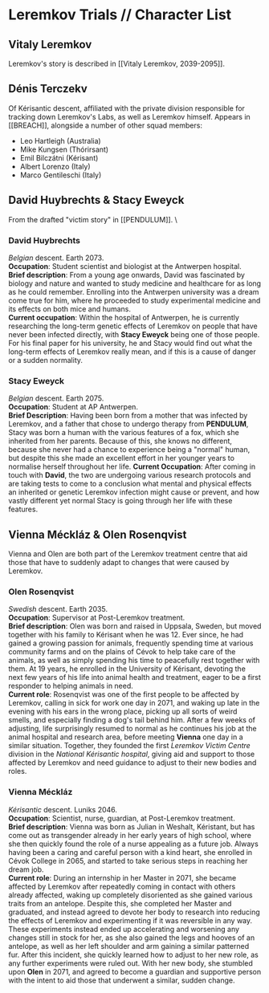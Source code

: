 # Leremkov Trials // Character List

## Vitaly Leremkov
Leremkov's story is described in [[Vitaly Leremkov, 2039-2095]].
## Dénis Terczekv
Of Kérisantic descent, affiliated with the private division responsible for tracking down Leremkov's Labs, as well as Leremkov himself. Appears in [[BREACH]], alongside a number of other squad members:
- Leo Hartleigh (Australia)
- Mike Kungsen (Thórirsant)
- Emil Bilczátni (Kérisant)
- Albert Lorenzo (Italy)
- Marco Gentileschi (Italy)

## David Huybrechts & Stacy Eweyck
From the drafted "victim story" in [[PENDULUM]]. \
### David Huybrechts
*Belgian* descent. Earth 2073. \
**Occupation**: Student scientist and biologist at the Antwerpen hospital. \
**Brief description**: From a young age onwards, David was fascinated by biology and nature and wanted to study medicine and healthcare for as long as he could remember. Enrolling into the Antwerpen university was a dream come true for him, where he proceeded to study experimental medicine and its effects on both mice and humans. \
**Current occupation**: Within the hospital of Antwerpen, he is currently researching the long-term genetic effects of Leremkov on people that have never been infected directly, with **Stacy Eweyck** being one of those people. For his final paper for his university, he and Stacy would find out what the long-term effects of Leremkov really mean, and if this is a cause of danger or a sudden normality.

### Stacy Eweyck
*Belgian* descent. Earth 2075. \
**Occupation**: Student at AP Antwerpen. \
**Brief Description**: Having been born from a mother that was infected by Leremkov, and a father that chose to undergo therapy from **PENDULUM**, Stacy was born a human with the various features of a fox, which she inherited from her parents. Because of this, she knows no different, because she never had a chance to experience being a "normal" human, but despite this she made an excellent effort in her younger years to normalise herself throughout her life.
**Current Occupation**: After coming in touch with **David**, the two are undergoing various research protocols and are taking tests to come to a conclusion what mental and physical effects an inherited or genetic Leremkov infection might cause or prevent, and how vastly different yet normal Stacy is going through her life with these features.

## Vienna Méckláz & Olen Rosenqvist
Vienna and Olen are both part of the Leremkov treatment centre that aid those that have to suddenly adapt to changes that were caused by Leremkov.

### Olen Rosenqvist
*Swedish* descent. Earth 2035.  \
**Occupation**: Supervisor at Post-Leremkov treatment.  \
**Brief description**: Olen was born and raised in Uppsala, Sweden, but moved together with his family to Kérisant when he was 12. Ever since, he had gained a growing passion for animals, frequently spending time at various community farms and on the plains of Cévok to help take care of the animals, as well as simply spending his time to peacefully rest together with them. At 19 years, he enrolled in the University of Kérisant, devoting the next few years of his life into animal health and treatment, eager to be a first responder to helping animals in need. \
**Current role**: Rosenqvist was one of the first people to be affected by Leremkov, calling in sick for work one day in 2071, and waking up late in the evening with his ears in the wrong place, picking up all sorts of weird smells, and especially finding a dog's tail behind him. After a few weeks of adjusting, life surprisingly resumed to normal as he continues his job at the animal hospital and research area, before meeting **Vienna** one day in a similar situation. Together, they founded the first *Leremkov Victim Centre* division in the *National Kérisantic hospital*, giving aid and support to those affected by Leremkov and need guidance to adjust to their new bodies and roles. 
  
### Vienna Méckláz
*Kérisantic* descent. Luniks 2046.  \
**Occupation**: Scientist, nurse, guardian, at Post-Leremkov treatment.\
**Brief description**: Vienna was born as Julian in Weshalt, Kéristant, but has come out as transgender already in her early years of high school, where she then quickly found the role of a nurse appealing as a future job. Always having been a caring and careful person with a kind heart, she enrolled in Cévok College in 2065, and started to take serious steps in reaching her dream job. \
**Current role**: During an internship in her Master in 2071, she became affected by Leremkov after repeatedly coming in contact with others already affected, waking up completely disoriented as she gained various traits from an antelope. Despite this, she completed her Master and graduated, and instead agreed to devote her body to research into reducing the effects of Leremkov and experimenting if it was reversible in any way. These experiments instead ended up accelerating and worsening any changes still in stock for her, as she also gained the legs and hooves of an antelope, as well as her left shoulder and arm gaining a similar patterned fur. After this incident, she quickly learned how to adjust to her new role, as any further experiments were ruled out. With her new body, she stumbled upon **Olen** in 2071, and agreed to become a guardian and supportive person with the intent to aid those that underwent a similar, sudden change. 
